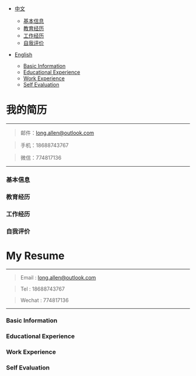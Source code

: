 
- [中文](#我的简历) 
	- [基本信息](#基本信息)   	    
	- [教育经历](#教育经历)   	    
	- [工作经历](#工作经历)   	    
	- [自我评价](#自我评价)   	    

- [English](#my-resume)  	
	- [Basic Information](#basic-information)     	        
	- [Educational Experience](#educational-experience)       	      
	- [Work Experience](#work-experience)          	  
	- [Self Evaluation](#self-evaluation)        	 



# 我的简历
---

> 邮件：long.allen@outlook.com	

> 手机：18688743767	

> 微信：774817136		

---

### 基本信息

### 教育经历
### 工作经历
### 自我评价
	
	
	
	
	
		
				
					
	
	
	
	
	
# My Resume
---

> Email : long.allen@outlook.com

> Tel : 18688743767			

> Wechat : 774817136	

---

### Basic Information
### Educational Experience
### Work Experience
### Self Evaluation
